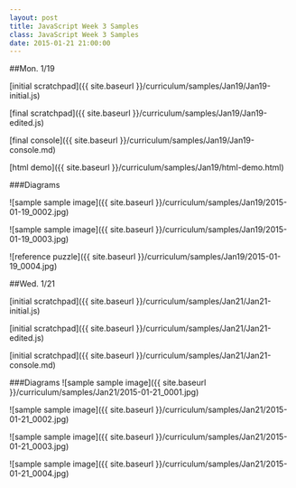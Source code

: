 ```yaml
---
layout: post
title: JavaScript Week 3 Samples
class: JavaScript Week 3 Samples
date: 2015-01-21 21:00:00
---
```


##Mon. 1/19

[initial scratchpad]({{ site.baseurl }}/curriculum/samples/Jan19/Jan19-initial.js)

[final scratchpad]({{ site.baseurl }}/curriculum/samples/Jan19/Jan19-edited.js)

[final console]({{ site.baseurl }}/curriculum/samples/Jan19/Jan19-console.md)

[html demo]({{ site.baseurl }}/curriculum/samples/Jan19/html-demo.html)

###Diagrams

![sample sample image]({{ site.baseurl }}/curriculum/samples/Jan19/2015-01-19_0002.jpg)

![sample sample image]({{ site.baseurl }}/curriculum/samples/Jan19/2015-01-19_0003.jpg)

![reference puzzle]({{ site.baseurl }}/curriculum/samples/Jan19/2015-01-19_0004.jpg)

##Wed. 1/21

[initial scratchpad]({{ site.baseurl }}/curriculum/samples/Jan21/Jan21-initial.js)

[initial scratchpad]({{ site.baseurl }}/curriculum/samples/Jan21/Jan21-edited.js)

[initial scratchpad]({{ site.baseurl }}/curriculum/samples/Jan21/Jan21-console.md)

###Diagrams
![sample sample image]({{ site.baseurl }}/curriculum/samples/Jan21/2015-01-21_0001.jpg)

![sample sample image]({{ site.baseurl }}/curriculum/samples/Jan21/2015-01-21_0002.jpg)

![sample sample image]({{ site.baseurl }}/curriculum/samples/Jan21/2015-01-21_0003.jpg)

![sample sample image]({{ site.baseurl }}/curriculum/samples/Jan21/2015-01-21_0004.jpg)

